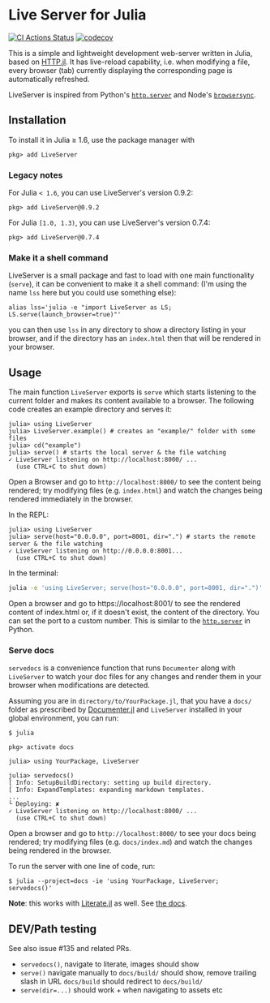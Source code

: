 # Live Server for Julia

[![CI Actions Status](https://github.com/tlienart/LiveServer.jl/workflows/CI/badge.svg)](https://github.com/tlienart/LiveServer.jl/actions)
[![codecov](https://codecov.io/gh/tlienart/LiveServer.jl/branch/master/graph/badge.svg?token=mNry6r2aIn)](https://codecov.io/gh/tlienart/LiveServer.jl)

This is a simple and lightweight development web-server written in Julia,
based on [HTTP.jl](https://github.com/JuliaWeb/HTTP.jl).
It has live-reload capability, i.e. when modifying a file, every browser (tab)
currently displaying the corresponding page is automatically refreshed.

LiveServer is inspired from Python's [`http.server`](https://docs.python.org/3/library/http.server.html)
and Node's [`browsersync`](https://www.browsersync.io/).

## Installation

To install it in Julia ≥ 1.6, use the package manager with

```julia-repl
pkg> add LiveServer
```

### Legacy notes

For Julia `< 1.6`, you can use LiveServer's version 0.9.2:

```julia-repl
pkg> add LiveServer@0.9.2
```

For Julia `[1.0, 1.3)`, you can use LiveServer's version 0.7.4:

```julia-repl
pkg> add LiveServer@0.7.4
```

### Make it a shell command

LiveServer is a small package and fast to load with one main functionality (`serve`),
it can be convenient to make it a shell command: (I'm using the name `lss` here but
you could use something else):

```
alias lss='julia -e "import LiveServer as LS; LS.serve(launch_browser=true)"'
```

you can then use `lss` in any directory to show a directory listing in your browser,
and if the directory has an `index.html` then that will be rendered in your browser.

## Usage

The main function `LiveServer` exports is `serve` which starts listening to the current
folder and makes its content available to a browser.
The following code creates an example directory and serves it:

```julia-repl
julia> using LiveServer
julia> LiveServer.example() # creates an "example/" folder with some files
julia> cd("example")
julia> serve() # starts the local server & the file watching
✓ LiveServer listening on http://localhost:8000/ ...
  (use CTRL+C to shut down)
```

Open a Browser and go to `http://localhost:8000/` to see the content being rendered;
try modifying files (e.g. `index.html`) and watch the changes being rendered immediately in the browser.

In the REPL:
```julia-repl
julia> using LiveServer
julia> serve(host="0.0.0.0", port=8001, dir=".") # starts the remote server & the file watching
✓ LiveServer listening on http://0.0.0.0:8001...
  (use CTRL+C to shut down)
```

In the terminal:
```bash
julia -e 'using LiveServer; serve(host="0.0.0.0", port=8001, dir=".")'
```

Open a browser and go to https://localhost:8001/ to see the rendered content of index.html or,
if it doesn't exist, the content of the directory.
You can set the port to a custom number.
This is similar to the [`http.server`](https://docs.python.org/3/library/http.server.html) in Python.

### Serve docs

`servedocs` is a convenience function that runs `Documenter` along with `LiveServer` to watch
your doc files for any changes and render them in your browser when modifications are detected.  

Assuming you are in `directory/to/YourPackage.jl`, that you have a `docs/` folder as
prescribed by [Documenter.jl](https://github.com/JuliaDocs/Documenter.jl) and `LiveServer`
installed in your global environment, you can run:

```julia-repl
$ julia

pkg> activate docs

julia> using YourPackage, LiveServer

julia> servedocs()
[ Info: SetupBuildDirectory: setting up build directory.
[ Info: ExpandTemplates: expanding markdown templates.
...
└ Deploying: ✘
✓ LiveServer listening on http://localhost:8000/ ...
  (use CTRL+C to shut down)
```

Open a browser and go to `http://localhost:8000/` to see your docs being rendered;
try modifying files (e.g. `docs/index.md`) and watch the changes being rendered in the browser.

To run the server with one line of code, run:

```
$ julia --project=docs -ie 'using YourPackage, LiveServer; servedocs()'
```

**Note**: this works with [Literate.jl](https://github.com/fredrikekre/Literate.jl) as well.
See [the docs](https://tlienart.github.io/LiveServer.jl/dev/man/ls+lit/).


## DEV/Path testing

See also issue #135 and related PRs.

* `servedocs()`, navigate to literate, images should show
* `serve()` navigate manually to `docs/build/` should show, remove trailing slash in URL `docs/build` should redirect to `docs/build/`
* `serve(dir=...)` should work + when navigating to assets etc
